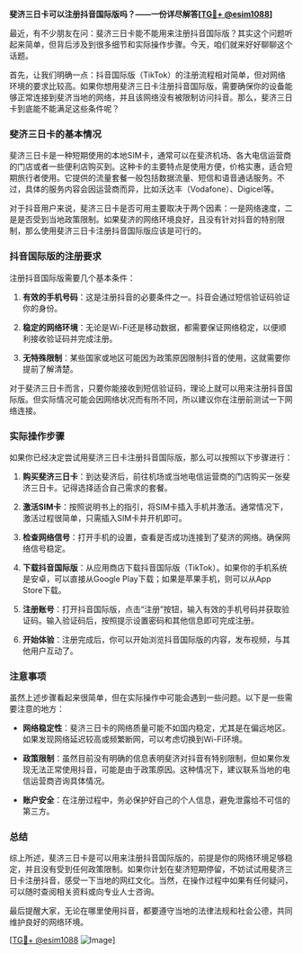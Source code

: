 **斐济三日卡可以注册抖音国际版吗？——一份详尽解答[[TG💪+ @esim1088](https://t.me/s/esim1088)]**

最近，有不少朋友在问：斐济三日卡能不能用来注册抖音国际版？其实这个问题听起来简单，但背后涉及到很多细节和实际操作步骤。今天，咱们就来好好聊聊这个话题。

首先，让我们明确一点：抖音国际版（TikTok）的注册流程相对简单，但对网络环境的要求比较高。如果你想用斐济三日卡注册抖音国际版，需要确保你的设备能够正常连接到斐济当地的网络，并且该网络没有被限制访问抖音。那么，斐济三日卡到底能不能满足这些条件呢？

### 斐济三日卡的基本情况

斐济三日卡是一种短期使用的本地SIM卡，通常可以在斐济机场、各大电信运营商的门店或者一些便利店购买到。这种卡的主要特点是使用方便，价格实惠，适合短期旅行者使用。它提供的流量套餐一般包括数据流量、短信和语音通话服务。不过，具体的服务内容会因运营商而异，比如沃达丰（Vodafone）、Digicel等。

对于抖音用户来说，斐济三日卡是否可用主要取决于两个因素：一是网络速度，二是是否受到当地政策限制。如果斐济的网络环境良好，且没有针对抖音的特别限制，那么使用斐济三日卡注册抖音国际版应该是可行的。

### 抖音国际版的注册要求

注册抖音国际版需要几个基本条件：

1. **有效的手机号码**：这是注册抖音的必要条件之一。抖音会通过短信验证码验证你的身份。
   
2. **稳定的网络环境**：无论是Wi-Fi还是移动数据，都需要保证网络稳定，以便顺利接收验证码并完成注册。

3. **无特殊限制**：某些国家或地区可能因为政策原因限制抖音的使用，这就需要你提前了解清楚。

对于斐济三日卡而言，只要你能接收到短信验证码，理论上就可以用来注册抖音国际版。但实际情况可能会因网络状况而有所不同，所以建议你在注册前测试一下网络连接。

### 实际操作步骤

如果你已经决定尝试用斐济三日卡注册抖音国际版，那么可以按照以下步骤进行：

1. **购买斐济三日卡**：到达斐济后，前往机场或当地电信运营商的门店购买一张斐济三日卡。记得选择适合自己需求的套餐。

2. **激活SIM卡**：按照说明书上的指引，将SIM卡插入手机并激活。通常情况下，激活过程很简单，只需插入SIM卡并开机即可。

3. **检查网络信号**：打开手机的设置，查看是否成功连接到了斐济的网络。确保网络信号稳定。

4. **下载抖音国际版**：从应用商店下载抖音国际版（TikTok）。如果你的手机系统是安卓，可以直接从Google Play下载；如果是苹果手机，则可以从App Store下载。

5. **注册账号**：打开抖音国际版，点击“注册”按钮，输入有效的手机号码并获取验证码。输入验证码后，按照提示设置密码和其他信息即可完成注册。

6. **开始体验**：注册完成后，你可以开始浏览抖音国际版的内容，发布视频，与其他用户互动了。

### 注意事项

虽然上述步骤看起来很简单，但在实际操作中可能会遇到一些问题。以下是一些需要注意的地方：

- **网络稳定性**：斐济三日卡的网络质量可能不如国内稳定，尤其是在偏远地区。如果发现网络延迟较高或频繁断网，可以考虑切换到Wi-Fi环境。
  
- **政策限制**：虽然目前没有明确的信息表明斐济对抖音有特别限制，但如果你发现无法正常使用抖音，可能是由于政策原因。这种情况下，建议联系当地的电信运营商咨询具体情况。

- **账户安全**：在注册过程中，务必保护好自己的个人信息，避免泄露给不可信的第三方。

### 总结

综上所述，斐济三日卡是可以用来注册抖音国际版的，前提是你的网络环境足够稳定，并且没有受到任何政策限制。如果你计划在斐济短期停留，不妨试试用斐济三日卡注册抖音，感受一下当地的网红文化。当然，在操作过程中如果有任何疑问，可以随时查阅相关资料或向专业人士咨询。

最后提醒大家，无论在哪里使用抖音，都要遵守当地的法律法规和社会公德，共同维护良好的网络环境。

[[TG💪+ @esim1088](https://t.me/s/esim1088) ![Image](https://i.postimg.cc/4NQfJmqS/Snipaste-2025-05-13-00-14-12.png)]